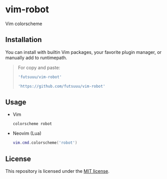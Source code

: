 # vim-robot

Vim colorscheme

## Installation

You can install with builtin Vim packages, your favorite plugin manager, or manually add to runtimepath.

> For copy and paste:
> ```lua
> 'futsuuu/vim-robot'
> ```
> ```lua
> 'https://github.com/futsuuu/vim-robot'
> ```

## Usage

- Vim

  ```vim
  colorscheme robot
  ```

- Neovim (Lua)

  ```lua
  vim.cmd.colorscheme('robot')
  ```

## License

This repository is licensed under the [MIT license](./LICENSE).
